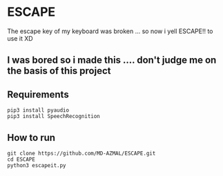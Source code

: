 # ESCAPE
The escape key of my keyboard was broken ... so now i yell ESCAPE!! to use it XD

## I was bored so i made this .... don't judge me on the basis of this project

## Requirements
```shell
pip3 install pyaudio
pip3 install SpeechRecognition
```

## How to run
```shell
git clone https://github.com/MD-AZMAL/ESCAPE.git
cd ESCAPE
python3 escapeit.py
```